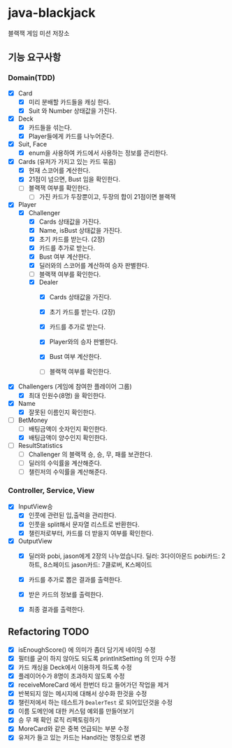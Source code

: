# java-blackjack

블랙잭 게임 미션 저장소

## 기능 요구사항

### Domain(TDD)

- [x] Card
    - [x] 미리 분배할 카드들을 캐싱 한다.
    - [x] Suit 와 Number 상태값을 가진다.
    
- [x] Deck
    - [x] 카드들을 섞는다.
    - [x] Player들에게 카드를 나누어준다.

- [x] Suit, Face
    - [x] enum을 사용하여 카드에서 사용하는 정보를 관리한다.

- [x] Cards (유저가 가지고 있는 카드 묶음)
    - [x] 현재 스코어를 계산한다.
    - [x] 21점이 넘으면, Bust 임을 확인한다.
    - [ ] 블랙잭 여부를 확인한다.
        - [ ] 가진 카드가 두장뿐이고, 두장의 합이 21점이면 블랙잭

- [x] Player
    - [x] Challenger
        - [x] Cards 상태값을 가진다.
        - [x] Name, isBust 상태값을 가진다.
        - [x] 초기 카드를 받는다. (2장)
        - [x] 카드를 추가로 받는다.
        - [x] Bust 여부 계산한다.
        - [x] 딜러와의 스코어를 계산하여 승자 판별한다.
        - [ ] 블랙잭 여부를 확인한다.
      - [x] Dealer
        - [x] Cards 상태값을 가진다.
        - [x] 초기 카드를 받는다. (2장)
        - [x] 카드를 추가로 받는다.
        - [x] Player와의 승자 판별한다.
        - [x] Bust 여부 계산한다.
        - [ ] 블랙잭 여부를 확인한다.


- [x] Challengers (게임에 참여한 플레이어 그룹)
    - [x] 최대 인원수(8명) 을 확인한다.

- [x] Name
    - [x] 잘못된 이름인지 확인한다.
  
- [ ] BetMoney
    - [ ] 배팅금액이 숫자인지 확인한다.
    - [x] 배팅금액이 양수인지 확인한다.
    
- [ ] ResultStatistics
    - [ ] Challenger 의 블랙잭 승, 승, 무, 패를 보관한다.
    - [ ] 딜러의 수익률을 계산해준다.
    - [ ] 챌린저의 수익률을 계산해준다.

### Controller, Service, View

- [x] InputView승
    - [x] 인풋에 관련된 입,출력을 관리한다.
    - [x] 인풋을 split해서 문자열 리스트로 반환한다.
    - [x] 챌린저로부터, 카드를 더 받을지 여부를 확인한다.

- [x] OutputView
    - [x] 딜러와 pobi, jason에게 2장의 나누었습니다. 딜러: 3다이아몬드 pobi카드: 2하트, 8스페이드 jason카드: 7클로버, K스페이드
    - [x] 카드를 추가로 뽑은 결과를 출력한다.
    - [x] 받은 카드의 정보를 출력한다.
    - [x] 최종 결과를 출력한다.

  
## Refactoring TODO
- [x] isEnoughScore() 에 의미가 좀더 담기게 네이밍 수정
- [x] 필터를 굳이 하지 않아도 되도록 printInitSetting 의 인자 수정
- [x] 카드 캐싱을 Deck에서 이용하게 하도록 수정
- [x] 플레이어수가 8명이 초과하지 않도록 수정  
- [x] receiveMoreCard 에서 한번더 타고 들어가던 작업을 제거
- [x] 반복되지 않는 메시지에 대해서 상수화 한것을 수정
- [x] 챌린저에서 하는 테스트가 `DealerTest` 로 되어있던것을 수정
- [x] 이름 도메인에 대한 커스텀 예외를 만들어보기
- [x] 승 무 패 확인 로직 리팩토링하기
- [x] MoreCard와 같은 중복 언급되는 부분 수정
- [x] 유저가 들고 있는 카드는 Hand라는 명칭으로 변경